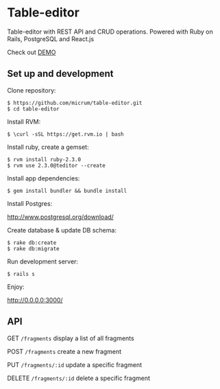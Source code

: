# Table-editor

Table-editor with REST API and CRUD operations. Powered with Ruby on Rails, PostgreSQL and React.js

Check out [DEMO](https://table-editor.herokuapp.com/)

## Set up and development

Clone repository:

    $ https://github.com/micrum/table-editor.git
    $ cd table-editor

Install RVM:

    $ \curl -sSL https://get.rvm.io | bash

Install ruby, create a gemset:

    $ rvm install ruby-2.3.0
    $ rvm use 2.3.0@teditor --create
    
Install app dependencies:

    $ gem install bundler && bundle install
    
Install Postgres:

http://www.postgresql.org/download/
    
Create database & update DB schema:

    $ rake db:create
    $ rake db:migrate
    
Run development server:
 
    $ rails s

Enjoy:

http://0.0.0.0:3000/

## API

GET	`/fragments` display a list of all fragments

POST `/fragments`	create a new fragment

PUT	`/fragments/:id` update a specific fragment

DELETE `/fragments/:id` delete a specific fragment	
